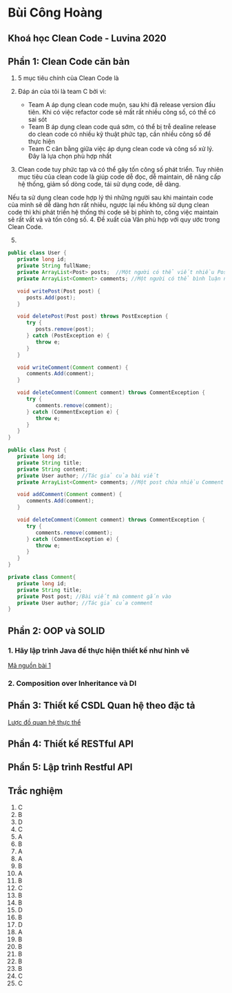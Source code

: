 # Bùi Công Hoàng
## Khoá học Clean Code - Luvina 2020


## Phần 1: Clean Code căn bản
1. 5 mục tiêu chính của Clean Code là

2. Đáp án của tôi là team C bởi vì:
   - Team A áp dụng clean code muộn, sau khi đã release version đầu tiên. Khi có việc refactor code sẽ mất rất nhiều công số, có thể có sai sót
   - Team B áp dụng clean code quá sớm, có thể bị trễ dealine release do clean code có nhiều kỹ thuật phức tạp, cần nhiều công số để thực hiện
   - Team C cân bằng giữa việc áp dụng clean code và công số xử lý. Đây là lựa chọn phù hợp nhất
3. Clean code tuy phức tạp và có thể gây tốn công số phát triển. Tuy nhiên mục tiêu của clean code là giúp code dễ đọc, dễ maintain, dễ nâng cấp hệ thống, giảm số dòng code, tái sử dụng code, dễ dàng.

Nếu ta sử dụng clean code hợp lý thì những người sau khi maintain code của mình sẽ dễ dàng hơn rất nhiều, ngược lại nếu không sử dụng clean code thì khi phát triển hệ thống thì code sẽ bị phình to, công việc maintain sẽ rất vất vả và tốn công số.
4. Đề xuất của Vân phù hợp với quy ước trong Clean Code.

5. 
```Java
public class User {
   private long id;
   private String fullName;
   private ArrayList<Post> posts;  //Một người có thể viết nhiều Post
   private ArrayList<Comment> comments; //Một người có thể bình luận nhiều Comment

   void writePost(Post post) {
      posts.Add(post);
   }

   void deletePost(Post post) throws PostException {
      try {
         posts.remove(post);
      } catch (PostException e) {
         throw e;
      }
   }

   void writeComment(Comment comment) {
      comments.Add(comment);
   }

   void deleteComment(Comment comment) throws CommentException {
      try {
         comments.remove(comment);
      } catch (CommentException e) {
         throw e;
      }
   }
}

public class Post {
   private long id;
   private String title;
   private String content;
   private User author; //Tác giả của bài viết
   private ArrayList<Comment> comments; //Một post chứa nhiều Comment

   void addComment(Comment comment) {
      comments.Add(comment);
   }

   void deleteComment(Comment comment) throws CommentException {
      try {
         comments.remove(comment);
      } catch (CommentException e) {
         throw e;
      }
   }
}

private class Comment{
   private long id;
   private String title;
   private Post post; //Bài viết mà comment gắn vào
   private User author; //Tác giả của comment
}
```

## Phần 2: OOP và SOLID
### 1. Hãy lập trình Java để thực hiện thiết kế như hình vẽ
[Mã nguồn bài 1](graphics_editor)

### 2. Composition over Inheritance và DI



## Phần 3: Thiết kế CSDL Quan hệ theo đặc tả
[Lược đồ quan hệ thực thể](course_management/course_management_erd.png)
## Phần 4: Thiết kế RESTful API

## Phần 5: Lập trình Restful API

## Trắc nghiệm
1. C
2. B
3. D
4. C
5. A
6. B
7. A
8. A
9. B
10. A
11. B
12. C
13. B
14. B
15. D
16. B
17. D
18. A
19. B
20. B
21. B
22. B
23. B
24. C
25. C

